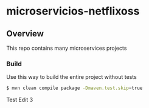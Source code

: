 # microservicios-netflixoss

## Overview

This repo contains many microservices projects

### Build
Use this way to build the entire project without tests

```bash
$ mvn clean compile package -Dmaven.test.skip=true
```
Test Edit 3
